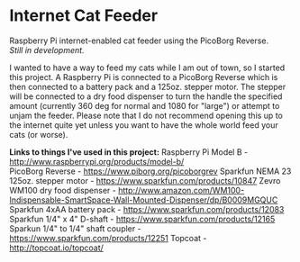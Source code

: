 # Internet Cat Feeder
Raspberry Pi internet-enabled cat feeder using the PicoBorg Reverse.  
*Still in development.*

I wanted to have a way to feed my cats while I am out of town, so I started this project. A Raspberry Pi is connected to a PicoBorg Reverse which is then connected to a battery pack and a 125oz. stepper motor. The stepper will be connected to a dry food dispenser to turn the handle the specified amount (currently 360 deg for normal and 1080 for "large") or attempt to unjam the feeder. Please note that I do not recommend opening this up to the internet quite yet unless you want to have the whole world feed your cats (or worse).

**Links to things I've used in this project:**
Raspberry Pi Model B - http://www.raspberrypi.org/products/model-b/  
PicoBorg Reverse - https://www.piborg.org/picoborgrev
Sparkfun NEMA 23 125oz. stepper motor - https://www.sparkfun.com/products/10847
Zevro WM100 dry food dispenser - http://www.amazon.com/WM100-Indispensable-SmartSpace-Wall-Mounted-Dispenser/dp/B0009MGQUC
Sparkfun 4xAA battery pack - https://www.sparkfun.com/products/12083
Sparkfun 1/4" x 4" D-shaft - https://www.sparkfun.com/products/12165
Sparkun 1/4" to 1/4" shaft coupler - https://www.sparkfun.com/products/12251
Topcoat - http://topcoat.io/topcoat/
